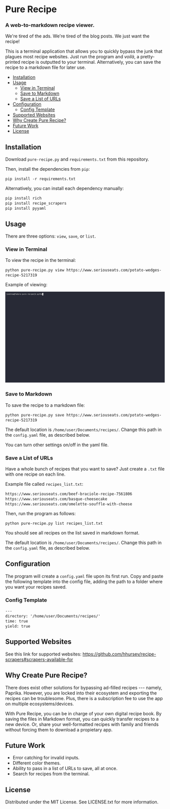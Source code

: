 # Pure Recipe
### A web-to-markdown recipe viewer.

We're tired of the ads. We're tired of the blog posts. We just want the recipe!

This is a terminal application that allows you to quickly bypass the junk that plagues most recipe websites. Just run the program and _voilà_, a pretty-printed recipe is outputted to your terminal. Alternatively, you can save the recipe to a markdown file for later use.

- [Installation](#installation)
- [Usage](#usage)
	- [View in Terminal](#view-in-terminal)
	- [Save to Markdown](#save-to-markdown)
	- [Save a List of URLs](#save-a-list-of-urls)
- [Configuration](#configuration)
	- [Config Template](#config-template)
- [Supported Websites](#supported-websites)
- [Why Create Pure Recipe?](#why-create-pure-recipe)
- [Future Work](#future-work)
- [License](#license)

## Installation

Download `pure-recipe.py` and `requirements.txt` from this repository.

Then, install the dependencies from `pip`:

	pip install -r requirements.txt

Alternatively, you can install each dependency manually:

	pip install rich
	pip install recipe_scrapers
	pip install pyyaml

## Usage

There are three options: `view`, `save`, or `list`. 

### View in Terminal

To view the recipe in the terminal:

	python pure-recipe.py view https://www.seriouseats.com/potato-wedges-recipe-5217319

Example of viewing:

![terminal demonstration](pure-recipe.gif)

### Save to Markdown

To save the recipe to a markdown file: 

	python pure-recipe.py save https://www.seriouseats.com/potato-wedges-recipe-5217319

The default location is `/home/user/Documents/recipes/`. Change this path in the `config.yaml` file, as described below. 

You can turn other settings on/off in the yaml file. 

### Save a List of URLs

Have a whole bunch of recipes that you want to save? Just create a `.txt` file with one recipe on each line. 

Example file called `recipes_list.txt`:

	https://www.seriouseats.com/beef-braciole-recipe-7561806
	https://www.seriouseats.com/basque-cheesecake
	https://www.seriouseats.com/omelette-souffle-with-cheese

Then, run the program as follows:

	python pure-recipe.py list recipes_list.txt

You should see all recipes on the list saved in markdown format.

The default location is `/home/user/Documents/recipes/`. Change this path in the `config.yaml` file, as described below. 

## Configuration

The program will create a `config.yaml` file upon its first run. Copy and paste the following template into the config file, adding the path to a folder where you want your recipes saved.

### Config Template

	---
	directory: '/home/user/Documents/recipes/'
	time: true 
	yield: true


## Supported Websites

See this link for supported websites: https://github.com/hhursev/recipe-scrapers#scrapers-available-for

## Why Create Pure Recipe?

There does exist other solutions for bypassing ad-filled recipes --- namely, Paprika. However, you are locked into their ecosystem and exporting the recipes can be troublesome. Plus, there is a subscription fee to use the app on multiple ecosystems/devices. 

With Pure Recipe, you can be in charge of your own digital recipe book. By saving the files in Markdown format, you can quickly transfer recipes to a new device. Or, share your well-formatted recipes with family and friends without forcing them to download a propietary app. 

## Future Work

- Error catching for invalid inputs.
- Different color themes.
- Ability to pass in a list of URLs to save, all at once.
- Search for recipes from the terminal.

## License

Distributed under the MIT License. See LICENSE.txt for more information.
